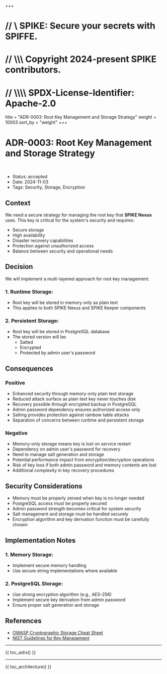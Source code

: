+++
# //    \\ SPIKE: Secure your secrets with SPIFFE.
# //  \\\\\ Copyright 2024-present SPIKE contributors.
# // \\\\\\\ SPDX-License-Identifier: Apache-2.0

title = "ADR-0003: Root Key Management and Storage Strategy"
weight = 10003
sort_by = "weight"
+++

# ADR-0003: Root Key Management and Storage Strategy

<br style="clear:both" />

- Status: accepted
- Date: 2024-11-03
- Tags: Security, Storage, Encryption

## Context

We need a secure strategy for managing the root key that **SPIKE Nexus**
uses. This key is critical for the system's security and requires:

- Secure storage
- High availability
- Disaster recovery capabilities
- Protection against unauthorized access
- Balance between security and operational needs

## Decision

We will implement a multi-layered approach for root key management:

### 1. Runtime Storage:

* Root key will be stored in memory only as plain text
* This applies to both SPIKE Nexus and SPIKE Keeper components

### 2. Persistent Storage:

* Root key will be stored in PostgreSQL database
* The stored version will be:
  * Salted
  * Encrypted
  * Protected by admin user's password

## Consequences

### Positive
- Enhanced security through memory-only plain text storage
- Reduced attack surface as plain text key never touches disk
- Recovery possible through encrypted backup in PostgreSQL
- Admin password dependency ensures authorized access only
- Salting provides protection against rainbow table attacks
- Separation of concerns between runtime and persistent storage

### Negative
- Memory-only storage means key is lost on service restart
- Dependency on admin user's password for recovery
- Need to manage salt generation and storage
- Potential performance impact from encryption/decryption operations
- Risk of key loss if both admin password and memory contents are lost
- Additional complexity in key recovery procedures

## Security Considerations
- Memory must be properly zeroed when key is no longer needed
- PostgreSQL access must be properly secured
- Admin password strength becomes critical for system security
- Salt management and storage must be handled securely
- Encryption algorithm and key derivation function must be carefully chosen

## Implementation Notes

### 1. Memory Storage:
* Implement secure memory handling
* Use secure string implementations where available

### 2. PostgreSQL Storage:
* Use strong encryption algorithm (e.g., AES-256)
* Implement secure key derivation from admin password
* Ensure proper salt generation and storage

## References

- [OWASP Cryptographic Storage Cheat Sheet](https://cheatsheetseries.owasp.org/cheatsheets/Cryptographic_Storage_Cheat_Sheet.html)
- [NIST Guidelines for Key Management](https://csrc.nist.gov/projects/key-management/key-management-guidelines)

----

{{ toc_adrs() }}

----

{{ toc_architecture() }}
